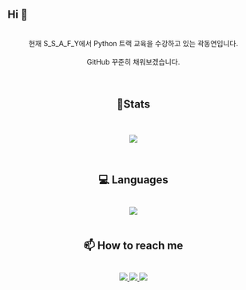## Hi 👋
<br />
<div align='center'>
현재 S_S_A_F_Y에서 Python 트랙 교육을 수강하고 있는 곽동연입니다.   
<br />   
<br />
GitHub 꾸준히 채워보겠습니다.
<br />
<br />
<br />

<div align='center'>   

## 🏅Stats   

<br />

![](https://github-profile-summary-cards.vercel.app/api/cards/stats?username=Bheinarl&theme=vue)

</div>   

<br />

## 💻 Languages   
<br />
<img src="https://img.shields.io/badge/Python-fcd142?&logo=python">   
<br />
<br />   

<!-- ## Tools   
<br />
<br />
<br /> -->

## 📫 How to reach me
<br />
<a href="mailto:kdytree10@gmail.com" target="_blank"><img src="https://img.shields.io/badge/kdytree10@gmail.com-ffffff?&logo=gmail"> <a href="https://clumsy-marimba-0f6.notion.site/SSAFY-94a579c0bee24b63ba72d7945ac5ba92" target="_blank"><img src="https://img.shields.io/badge/Notion-ffffff?&logo=notion&logoColor=000000"/> <a href="https://www.instagram.com/k__dyeon/" target="_blank"><img src="https://img.shields.io/badge/Instagram-ffffff?&logo=instagram&logoColor=f7056e"/>



<!--
**Bheinarl/Bheinarl** is a ✨ _special_ ✨ repository because its `README.md` (this file) appears on your GitHub profile.

Here are some ideas to get you started:

- 🔭 I’m currently working on ...
- 🌱 I’m currently learning ...
- 👯 I’m looking to collaborate on ...
- 🤔 I’m looking for help with ...
- 💬 Ask me about ...
- 📫 How to reach me: ...
- 😄 Pronouns: ...
- ⚡ Fun fact: ...
-->
